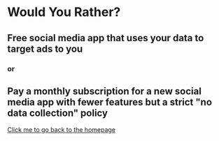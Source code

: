 # Would You Rather?
## Free social media app that uses your data to target ads to you
### or
## Pay a monthly subscription for a new social media app with fewer features but a strict "no data collection" policy
[Click me to go back to the homepage](./index.md) 
